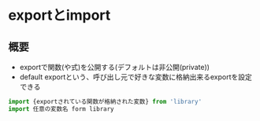 # exportとimport
## 概要
- exportで関数(や式)を公開する(デフォルトは非公開(private))
- default exportという、呼び出し元で好きな変数に格納出来るexportを設定できる 
```js
import {exportされている関数が格納された変数} from 'library'
import 任意の変数名 form library
